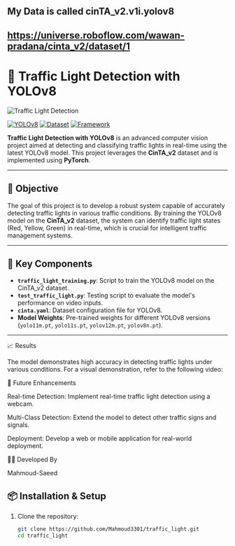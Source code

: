 ## My Data is called cinTA_v2.v1i.yolov8
## https://universe.roboflow.com/wawan-pradana/cinta_v2/dataset/1

# 🚦 Traffic Light Detection with YOLOv8

![Traffic Light Detection]([https://github.com/Mahmoud3301/traffic_light/blob/main/4.mp4](https://github.com/Mahmoud3301/traffic_light/blob/main/traffic.jpeg))

[![YOLOv8](https://img.shields.io/badge/Model-YOLOv8-blue?logo=python)]()
[![Dataset](https://img.shields.io/badge/Dataset-CinTA_v2-orange)]()
[![Framework](https://img.shields.io/badge/Framework-PyTorch-lightblue)]()

**Traffic Light Detection with YOLOv8** is an advanced computer vision project aimed at detecting and classifying traffic lights in real-time using the latest YOLOv8 model. This project leverages the **CinTA_v2** dataset and is implemented using **PyTorch**.

---

## 🎯 Objective

The goal of this project is to develop a robust system capable of accurately detecting traffic lights in various traffic conditions. By training the YOLOv8 model on the **CinTA_v2** dataset, the system can identify traffic light states (Red, Yellow, Green) in real-time, which is crucial for intelligent traffic management systems.

---



## 🧪 Key Components

- **`traffic_light_training.py`**: Script to train the YOLOv8 model on the CinTA_v2 dataset.
- **`test_traffic_light.py`**: Testing script to evaluate the model's performance on video inputs.
- **`cinta.yaml`**: Dataset configuration file for YOLOv8.
- **Model Weights**: Pre-trained weights for different YOLOv8 versions (`yolo11m.pt`, `yolo11s.pt`, `yolov12m.pt`, `yolov8n.pt`).

---

📈 Results

The model demonstrates high accuracy in detecting traffic lights under various conditions. For a visual demonstration, refer to the following video:

🔧 Future Enhancements

Real-time Detection: Implement real-time traffic light detection using a webcam.

Multi-Class Detection: Extend the model to detect other traffic signs and signals.

Deployment: Develop a web or mobile application for real-world deployment.

👨‍💻 Developed By

Mahmoud-Saeed


## 📦 Installation & Setup

1. Clone the repository:

   ```bash
   git clone https://github.com/Mahmoud3301/traffic_light.git
   cd traffic_light



